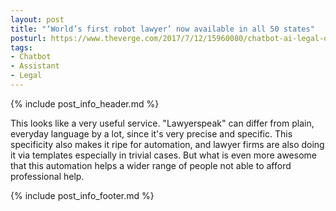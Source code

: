 ```yaml
---
layout: post
title: "‘World’s first robot lawyer’ now available in all 50 states"
posturl: https://www.theverge.com/2017/7/12/15960080/chatbot-ai-legal-donotpay-us-uk
tags:
- Chatbot
- Assistant
- Legal
---
```


{% include post_info_header.md %}

This looks like a very useful service. "Lawyerspeak" can differ from plain, everyday language by a lot, since it's very precise and specific. This specificity also makes it ripe for automation, and lawyer firms are also doing it via templates especially in trivial cases. But what is even more awesome that this automation helps a wider range of people not able to afford professional help.

{% include post_info_footer.md %}
